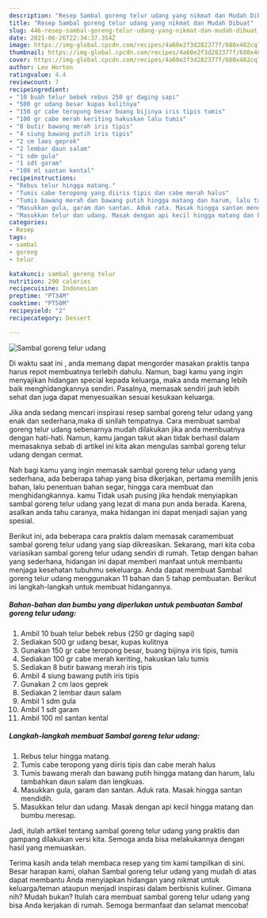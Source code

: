 ```yaml
---
description: "Resep Sambal goreng telur udang yang nikmat dan Mudah Dibuat"
title: "Resep Sambal goreng telur udang yang nikmat dan Mudah Dibuat"
slug: 446-resep-sambal-goreng-telur-udang-yang-nikmat-dan-mudah-dibuat
date: 2021-06-26T22:34:37.354Z
image: https://img-global.cpcdn.com/recipes/4a60e2f3d282377f/680x482cq70/sambal-goreng-telur-udang-foto-resep-utama.jpg
thumbnail: https://img-global.cpcdn.com/recipes/4a60e2f3d282377f/680x482cq70/sambal-goreng-telur-udang-foto-resep-utama.jpg
cover: https://img-global.cpcdn.com/recipes/4a60e2f3d282377f/680x482cq70/sambal-goreng-telur-udang-foto-resep-utama.jpg
author: Leo Horton
ratingvalue: 4.4
reviewcount: 7
recipeingredient:
- "10 buah telur bebek rebus 250 gr daging sapi"
- "500 gr udang besar kupas kulitnya"
- "150 gr cabe teropong besar buang bijinya iris tipis tumis"
- "100 gr cabe merah keriting hakuskan lalu tumis"
- "8 butir bawang merah iris tipis"
- "4 siung bawang putih iris tipis"
- "2 cm laos geprek"
- "2 lembar daun salam"
- "1 sdm gula"
- "1 sdt garam"
- "100 ml santan kental"
recipeinstructions:
- "Rebus telur hingga matang."
- "Tumis cabe teropong yang diiris tipis dan cabe merah halus"
- "Tumis bawang merah dan bawang putih hingga matang dan harum, lalu tambahkan daun salam dan lengkuas."
- "Masukkan gula, garam dan santan. Aduk rata. Masak hingga santan mendidih."
- "Masukkan telur dan udang. Masak dengan api kecil hingga matang dan bumbu meresap."
categories:
- Resep
tags:
- sambal
- goreng
- telur

katakunci: sambal goreng telur 
nutrition: 290 calories
recipecuisine: Indonesian
preptime: "PT34M"
cooktime: "PT50M"
recipeyield: "2"
recipecategory: Dessert

---
```



![Sambal goreng telur udang](https://img-global.cpcdn.com/recipes/4a60e2f3d282377f/680x482cq70/sambal-goreng-telur-udang-foto-resep-utama.jpg)

Di waktu  saat ini , anda memang dapat mengorder masakan praktis tanpa harus repot membuatnya terlebih dahulu. Namun, bagi kamu yang ingin menyajikan hidangan special kepada keluarga, maka anda memang lebih baik menghidangkannya sendiri. Pasalnya, memasak sendiri jauh lebih sehat dan juga dapat menyesuaikan sesuai kesukaan keluarga.

Jika anda sedang mencari inspirasi resep sambal goreng telur udang yang enak dan sederhana,maka di sinilah tempatnya. Cara membuat sambal goreng telur udang  sebenarnya mudah dilakukan jika anda membuatnya dengan hati-hati. Namun, kamu jangan takut akan tidak berhasil dalam memasaknya 
sebab di artikel ini kita akan mengulas sambal goreng telur udang dengan cermat.  



Nah bagi kamu yang ingin memasak sambal goreng telur udang yang sederhana, ada beberapa tahap yang bisa dikerjakan, pertama memilih jenis bahan, lalu penentuan bahan segar, hingga cara membuat dan menghidangkannya. kamu Tidak usah pusing jika hendak menyiapkan sambal goreng telur udang yang lezat di mana pun anda berada. Karena, asalkan anda  tahu caranya, maka hidangan ini dapat menjadi sajian yang spesial.

Berikut ini, ada beberapa cara praktis  dalam memasak caramembuat sambal goreng telur udang yang siap dikreasikan. Sekarang, mari kita coba variasikan sambal goreng telur udang sendiri di rumah. Tetap dengan bahan yang sederhana, hidangan ini dapat memberi manfaat untuk membantu menjaga kesehatan tubuhmu sekeluarga. Anda dapat membuat Sambal goreng telur udang menggunakan 11 bahan dan 5 tahap pembuatan. Berikut ini langkah-langkah untuk membuat hidangannya.

<!--inarticleads1-->

##### Bahan-bahan dan bumbu yang diperlukan untuk pembuatan Sambal goreng telur udang:

1. Ambil 10 buah telur bebek rebus (250 gr daging sapi)
1. Sediakan 500 gr udang besar, kupas kulitnya
1. Gunakan 150 gr cabe teropong besar, buang bijinya iris tipis, tumis
1. Sediakan 100 gr cabe merah keriting, hakuskan lalu tumis
1. Sediakan 8 butir bawang merah iris tipis
1. Ambil 4 siung bawang putih iris tipis
1. Gunakan 2 cm laos geprek
1. Sediakan 2 lembar daun salam
1. Ambil 1 sdm gula
1. Ambil 1 sdt garam
1. Ambil 100 ml santan kental




<!--inarticleads2-->

##### Langkah-langkah membuat Sambal goreng telur udang:

1. Rebus telur hingga matang.
1. Tumis cabe teropong yang diiris tipis dan cabe merah halus
1. Tumis bawang merah dan bawang putih hingga matang dan harum, lalu tambahkan daun salam dan lengkuas.
1. Masukkan gula, garam dan santan. Aduk rata. Masak hingga santan mendidih.
1. Masukkan telur dan udang. Masak dengan api kecil hingga matang dan bumbu meresap.




Jadi, itulah artikel tentang  sambal goreng telur udang  yang praktis dan gampang dilakukan versi kita. Semoga anda bisa melakukannya dengan hasil yang memuaskan. 

Terima kasih anda telah membaca resep yang tim kami tampilkan di sini. Besar harapan kami, olahan  Sambal goreng telur udang yang mudah di atas dapat membantu Anda menyiapkan hidangan yang nikmat untuk keluarga/teman ataupun menjadi inspirasi dalam berbisnis kuliner. Gimana nih? Mudah bukan? Itulah cara membuat sambal goreng telur udang yang bisa Anda kerjakan di rumah. Semoga bermanfaat dan selamat mencoba!

